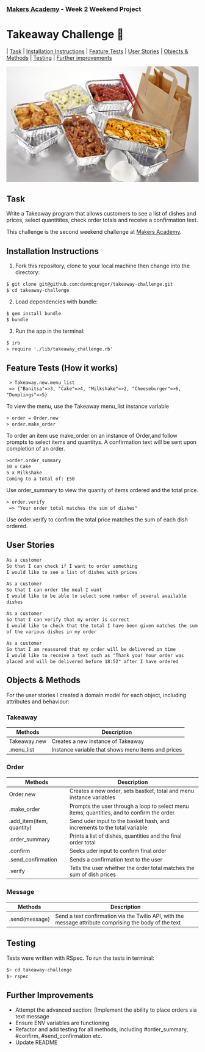 ### [Makers Academy](http://www.makersacademy.com) - Week 2 Weekend Project 

# Takeaway Challenge 🥡

| [Task](#Task) | [Installation Instructions](#Installation) | [Feature Tests](#Feature_Tests) | [User Stories](#Story) | [Objects & Methods](#Methods) | [Testing](#Testing) | [Further improvements](#Further_Improvements)

![takeaway](takeaway.jpg)

## <a name="Task">Task</a>

Write a Takeaway program that allows customers to see a list of dishes and prices, select quantitites, check order totals and receive a confirmation text.

This challenge is the second weekend challenge at [Makers Academy](https://github.com/makersacademy).

## <a name="Installation">Installation Instructions</a>

1. Fork this repository, clone to your local machine then change into the directory:
```
$ git clone git@github.com:davmcgregor/takeaway-challenge.git
$ cd takeaway-challenge
```
2. Load dependencies with bundle:
```
$ gem install bundle
$ bundle
```
3. Run the app in the terminal:

```Shell
$ irb
> require './lib/takeaway_challenge.rb'
```

## <a name="Feature_Tests">Feature Tests (How it works)</a>

```
 > Takeaway.new.menu_list
 => {"Banitsa"=>3, "Cake"=>4, "Milkshake"=>2, "Cheeseburger"=>6, "Dumplings"=>5} 
```
To view the menu, use the Takeaway menu_list instance variable
```
> order = Order.new
> order.make_order
```
To order an item use make_order on an instance of Order,and follow prompts to select items and quantitys. A confirmation text will be sent upon completion of an order.
```
>order.order_summary
10 x Cake
5 x Milkshake
Coming to a total of: £50
```
Use order_summary to view the quanity of items ordered and the total price.
```
> order.verify
 => "Your order total matches the sum of dishes"
```
Use order.verify to confirm the total price matches the sum of each dish ordered.

## <a name="Story">User Stories</a>
```
As a customer
So that I can check if I want to order something
I would like to see a list of dishes with prices
```
```
As a customer
So that I can order the meal I want
I would like to be able to select some number of several available dishes
```
```
As a customer
So that I can verify that my order is correct
I would like to check that the total I have been given matches the sum of the various dishes in my order
```
```
As a customer
So that I am reassured that my order will be delivered on time
I would like to receive a text such as "Thank you! Your order was placed and will be delivered before 18:52" after I have ordered
```
## <a name="Methods">Objects & Methods</a>

For the user stories I created a domain model for each object, including attributes and behaviour:

### Takeaway

| Methods | Description |
| --- | --- |
| Takeaway.new | Creates a new instance of Takeaway |
| .menu_list | Instance variable that shows menu items and prices |

### Order

| Methods | Description |
| --- | --- |
| Order.new | Creates a new order, sets bastket, total and menu instance variables |
| .make_order | Prompts the user through a loop to select menu items, quantities, and to confirm the order |
| .add_item(item, quantity) | Send uder input to the basket hash, and increments to the total variable |
| .order_summary | Prints a list of dishes, quantities and the final order total |
| .confirm | Seeks uder input to confirm final order |
| .send_confirmation | Sends a confirmation text to the user |
| .verify | Tells the user whether the order total matches the sum of dish prices |

### Message

| Methods | Description |
| --- | --- |
| .send(message) | Send a text confirmation via the Twilio API, with the message attribute comprising the body of the text|

## <a name="Testing">Testing</a>

Tests were written with RSpec. To run the tests in terminal: 

```bash
$> cd takeaway-challenge
$> rspec
```

## <a name="Further_Improvements">Further Improvements</a>
* Attempt the advanced section: [Implement the ability to place orders via text message
* Ensure ENV variables are functioning
* Refactor and add testing for all methods, including #order_summary, #confirm, #send_confirmation etc.
* Update README
